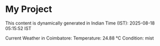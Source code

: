 # My Project

This content is dynamically generated in Indian Time (IST): 2025-08-18 05:15:52 IST


Current Weather in Coimbatore:
Temperature: 24.88 °C
Condition: mist
